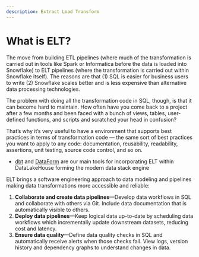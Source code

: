 ```yaml
---
description: Extract Load Transform
---
```


# What is ELT?

The move from building ETL pipelines (where much of the transformation is carried out in tools like Spark or Informatica before the data is loaded into Snowflake) to ELT pipelines (where the transformation is carried out within Snowflake itself). The reasons are that (1) SQL is easier for business users to write (2) Snowflake scales better and is less expensive than alternative data processing technologies.

The problem with doing all the transformation code in SQL, though, is that it can become hard to maintain. How often have you come back to a project after a few months and been faced with a bunch of views, tables, user-defined functions, and scripts and scratched your head in confusion?

That’s why it’s very useful to have a environment that supports best practices in terms of transformation code — the same sort of best practices you want to apply to any code: documentation, reusability, readability, assertions, unit testing, source code control, and so on.

* [dbt](what-is-dbt.md) and [DataForm](what-is-dataform.md) are our main tools for incorporating ELT within DataLakeHouse forming the modern data stack engine

ELT brings a software engineering approach to data modeling and pipelines making data transformations more accessible and reliable:

1. **Collaborate and create data pipelines**—Develop data workflows in SQL and collaborate with others via Git. Include data documentation that is automatically visible to others.
2. **Deploy data pipelines**—Keep logical data up-to-date by scheduling data workflows which incrementally update downstream datasets, reducing cost and latency.
3. **Ensure data quality**—Define data quality checks in SQL and automatically receive alerts when those checks fail. View logs, version history and dependency graphs to understand changes in data.
